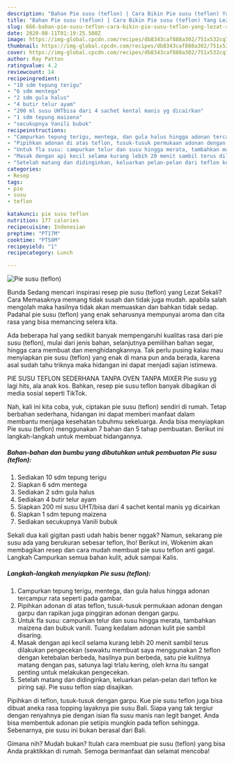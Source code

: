 ```yaml
---
description: "Bahan Pie susu (teflon) | Cara Bikin Pie susu (teflon) Yang Lezat Sekali"
title: "Bahan Pie susu (teflon) | Cara Bikin Pie susu (teflon) Yang Lezat Sekali"
slug: 666-bahan-pie-susu-teflon-cara-bikin-pie-susu-teflon-yang-lezat-sekali
date: 2020-08-11T01:19:25.508Z
image: https://img-global.cpcdn.com/recipes/db8343caf888a302/751x532cq70/pie-susu-teflon-foto-resep-utama.jpg
thumbnail: https://img-global.cpcdn.com/recipes/db8343caf888a302/751x532cq70/pie-susu-teflon-foto-resep-utama.jpg
cover: https://img-global.cpcdn.com/recipes/db8343caf888a302/751x532cq70/pie-susu-teflon-foto-resep-utama.jpg
author: Ray Patton
ratingvalue: 4.2
reviewcount: 14
recipeingredient:
- "10 sdm tepung terigu"
- "6 sdm mentega"
- "2 sdm gula halus"
- "4 butir telur ayam"
- "200 ml susu UHTbisa dari 4 sachet kental manis yg dicairkan"
- "1 sdm tepung maizena"
- "secukupnya Vanili bubuk"
recipeinstructions:
- "Campurkan tepung terigu, mentega, dan gula halus hingga adonan tercampur rata seperti pada gambar."
- "Pipihkan adonan di atas teflon, tusuk-tusuk permukaan adonan dengan garpu dan rapikan juga pinggiran adonan dengan garpu."
- "Untuk fla susu: campurkan telur dan susu hingga merata, tambahkan maizena dan bubuk vanili. Tuang kedalam adonan kulit pie sambil disaring."
- "Masak dengan api kecil selama kurang lebih 20 menit sambil terus dilakukan pengecekan (sewaktu membuat saya menggunakan 2 teflon dengan ketebalan berbeda, hasilnya pun berbeda, satu pie kulitnya matang dengan pas, satunya lagi trlalu kering, oleh krna itu sangat penting untuk melakukan pengecekan."
- "Setelah matang dan didinginkan, keluarkan pelan-pelan dari teflon ke piring saji. Pie susu teflon siap disajikan."
categories:
- Resep
tags:
- pie
- susu
- teflon

katakunci: pie susu teflon 
nutrition: 177 calories
recipecuisine: Indonesian
preptime: "PT17M"
cooktime: "PT58M"
recipeyield: "1"
recipecategory: Lunch

---
```



![Pie susu (teflon)](https://img-global.cpcdn.com/recipes/db8343caf888a302/751x532cq70/pie-susu-teflon-foto-resep-utama.jpg)

Bunda Sedang mencari inspirasi resep pie susu (teflon) yang Lezat Sekali? Cara Memasaknya memang tidak susah dan tidak juga mudah. apabila salah mengolah maka hasilnya tidak akan memuaskan dan bahkan tidak sedap. Padahal pie susu (teflon) yang enak seharusnya mempunyai aroma dan cita rasa yang bisa memancing selera kita.

Ada beberapa hal yang sedikit banyak mempengaruhi kualitas rasa dari pie susu (teflon), mulai dari jenis bahan, selanjutnya pemilihan bahan segar, hingga cara membuat dan menghidangkannya. Tak perlu pusing kalau mau menyiapkan pie susu (teflon) yang enak di mana pun anda berada, karena asal sudah tahu triknya maka hidangan ini dapat menjadi sajian istimewa.

PIE SUSU TEFLON SEDERHANA TANPA OVEN TANPA MIXER Pie susu yg lagi hits, ala anak kos. Bahkan, resep pie susu teflon banyak dibagikan di media sosial seperti TikTok.


Nah, kali ini kita coba, yuk, ciptakan pie susu (teflon) sendiri di rumah. Tetap berbahan sederhana, hidangan ini dapat memberi manfaat dalam membantu menjaga kesehatan tubuhmu sekeluarga. Anda bisa menyiapkan Pie susu (teflon) menggunakan 7 bahan dan 5 tahap pembuatan. Berikut ini langkah-langkah untuk membuat hidangannya.

<!--inarticleads1-->

##### Bahan-bahan dan bumbu yang dibutuhkan untuk pembuatan Pie susu (teflon):

1. Sediakan 10 sdm tepung terigu
1. Siapkan 6 sdm mentega
1. Sediakan 2 sdm gula halus
1. Sediakan 4 butir telur ayam
1. Siapkan 200 ml susu UHT/bisa dari 4 sachet kental manis yg dicairkan
1. Siapkan 1 sdm tepung maizena
1. Sediakan secukupnya Vanili bubuk


Sekali dua kali gigitan pasti udah habis bener nggak? Namun, sekarang pie susu ada yang berukuran sebesar teflon, lho! Berikut ini, Wokenim akan membagikan resep dan cara mudah membuat pie susu teflon anti gagal. Langkah Campurkan semua bahan kulit, aduk sampai Kalis. 

<!--inarticleads2-->

##### Langkah-langkah menyiapkan Pie susu (teflon):

1. Campurkan tepung terigu, mentega, dan gula halus hingga adonan tercampur rata seperti pada gambar.
1. Pipihkan adonan di atas teflon, tusuk-tusuk permukaan adonan dengan garpu dan rapikan juga pinggiran adonan dengan garpu.
1. Untuk fla susu: campurkan telur dan susu hingga merata, tambahkan maizena dan bubuk vanili. Tuang kedalam adonan kulit pie sambil disaring.
1. Masak dengan api kecil selama kurang lebih 20 menit sambil terus dilakukan pengecekan (sewaktu membuat saya menggunakan 2 teflon dengan ketebalan berbeda, hasilnya pun berbeda, satu pie kulitnya matang dengan pas, satunya lagi trlalu kering, oleh krna itu sangat penting untuk melakukan pengecekan.
1. Setelah matang dan didinginkan, keluarkan pelan-pelan dari teflon ke piring saji. Pie susu teflon siap disajikan.


Pipihkan di teflon, tusuk-tusuk dengan garpu. Kue pie susu teflon juga bisa dibuat aneka rasa topping layaknya pie susu Bali. Siapa yang tak tergiur dengan renyahnya pie dengan isian fla susu manis nan legit banget. Anda bisa membentuk adonan pie setipis mungkin pada teflon sehingga. Sebenarnya, pie susu ini bukan berasal dari Bali. 

Gimana nih? Mudah bukan? Itulah cara membuat pie susu (teflon) yang bisa Anda praktikkan di rumah. Semoga bermanfaat dan selamat mencoba!
